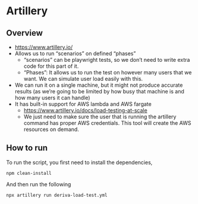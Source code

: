 # Artillery

## Overview

- https://www.artillery.io/
- Allows us to run “scenarios” on defined “phases”
  - “scenarios” can be playwright tests, so we don’t need to write extra code for this part of it.
  - “Phases”: It allows us to run the test on however many users that we want. We can simulate user load easily with this.
- We can run it on a single machine, but it might not produce accurate results (as we’re going to be limited by how busy that machine is and how many users it can handle)
- It has built-in support for AWS lambda and AWS fargate
  - https://www.artillery.io/docs/load-testing-at-scale
  - We just need to make sure the user that is running the artillery command has proper AWS credentials. This tool will create the AWS resources on demand.


## How to run

To run the script, you first need to install the dependencies,

```
npm clean-install
```

And then run the following

```
npx artillery run deriva-load-test.yml
```
